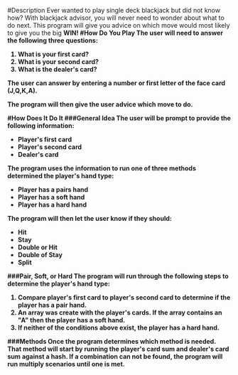 #Description
Ever wanted to play single deck blackjack but did not know how? With blackjack advisor, you will never need to wonder about what to do next. This program will give you advice on which move would most likely to give you the big <strong>WIN<strong>!
#How Do You Play
The user will need to answer the following three questions:
1. What is your first card?
1. What is your second card?
1. What is the dealer's card?

The user can answer by entering a number or first letter of the face card (J,Q,K,A).

The program will then give the user advice which move to do.

#How Does It Do It
###General Idea
The user will be prompt to provide the following information:
+ Player's first card
+ Player's second card
+ Dealer's card

The program uses the information to run one of three methods determined the player's hand type:
+ Player has a pairs hand
+ Player has a soft hand
+ Player has a hard hand

The program will then let the user know if they should:
+ Hit
+ Stay
+ Double or Hit
+ Double of Stay
+ Split

###Pair, Soft, or Hard
The program will run through the following steps to determine the player's hand type:
1. Compare player's first card to player's second card to determine if the player has a pair hand.
1. An array was create with the player's cards. If the array contains an "A" then the player has a soft hand.
1. If neither of the conditions above exist, the player has a hard hand.


###Methods
Once the program determines which method is needed. That method will start by running the player's card sum and dealer's card sum against a hash. If a combination can not be found, the program will run multiply scenarios until one is met.
